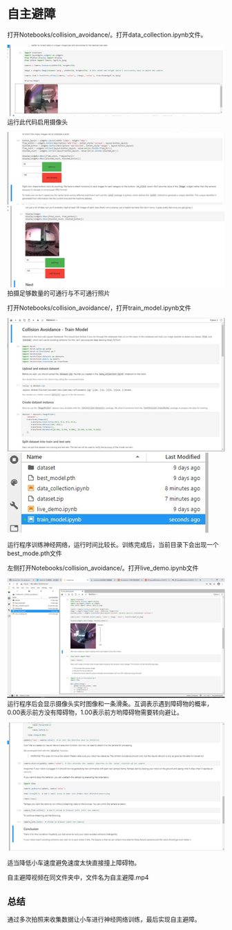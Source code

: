 # 自主避障

打开Notebooks/collision_avoidance/。打开data_collection.ipynb文件。

![avatar](img\13.jpg)
运行此代码启用摄像头

![avatar](img\14.jpg)
![avatar](img\15.jpg)
拍摄足够数量的可通行与不可通行照片

打开Notebooks/collision_avoidance/，打开train_model.ipynb文件

![avatar](img\16.jpg)
![avatar](img\17.jpg)

运行程序训练神经网络，运行时间比较长。训练完成后，当前目录下会出现一个best_mode.pth文件

左侧打开Notebooks/collision_avoidance/。打开live_demo.ipynb文件

![avatar](img\18.jpg)
运行程序后会显示摄像头实时图像和一条滑条。互调表示遇到障碍物的概率，0.00表示前方没有障碍物，1.00表示前方哟障碍物需要转向避让。

![avatar](img\19.jpg)

适当降低小车速度避免速度太快直接撞上障碍物。

自主避障视频在同文件夹中，文件名为自主避障.mp4

## 总结
通过多次拍照来收集数据让小车进行神经网络训练，最后实现自主避障。